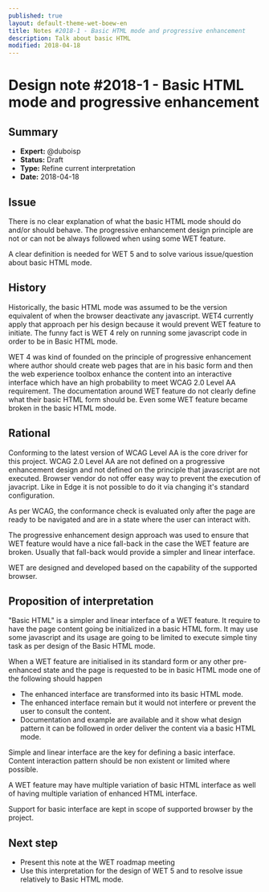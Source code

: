 ```yaml
---
published: true
layout: default-theme-wet-boew-en
title: Notes #2018-1 - Basic HTML mode and progressive enhancement
description: Talk about basic HTML
modified: 2018-04-18
---
```


# Design note #2018-1 - Basic HTML mode and progressive enhancement


## Summary

* **Expert:** @duboisp
* **Status:** Draft
* **Type:** Refine current interpretation
* **Date:** 2018-04-18

## Issue

There is no clear explanation of what the basic HTML mode should do and/or should behave. The progressive enhancement design principle are not or can not be always followed when using some WET feature.

A clear definition is needed for WET 5 and to solve various issue/question about basic HTML mode.

## History

Historically, the basic HTML mode was assumed to be the version equivalent of when the browser deactivate any javascript. WET4 currently apply that approach per his design because it would prevent WET feature to initiate. The funny fact is WET 4 rely on running some javascript code in order to be in Basic HTML mode.

WET 4 was kind of founded on the principle of progressive enhancement where author should create web pages that are in his basic form and then the web experience toolbox enhance the content into an interactive interface which have an high probability to meet WCAG 2.0 Level AA requirement. The documentation around WET feature do not clearly define what their basic HTML form should be. Even some WET feature became broken in the basic HTML mode.

## Rational

Conforming to the latest version of WCAG Level AA is the core driver for this project. WCAG 2.0 Level AA are not defined on a progressive enhancement design and not defined on the principle that javascript are not executed. Browser vendor do not offer easy way to prevent the execution of javacript. Like in Edge it is not possible to do it via changing it's standard configuration.

As per WCAG, the conformance check is evaluated only after the page are ready to be navigated and are in a state where the user can interact with.

The progressive enhancement design approach was used to ensure that WET feature would have a nice fall-back in the case the WET feature are broken. Usually that fall-back would provide a simpler and linear interface.

WET are designed and developed based on the capability of the supported browser.

## Proposition of interpretation

"Basic HTML" is a simpler and linear interface of a WET feature. It require to have the page content going be initialized in a basic HTML form. It may use some javascript and its usage are going to be limited to execute simple tiny task as per design of the Basic HTML mode.

When a WET feature are initialised in its standard form or any other pre-enhanced state and the page is requested to be in basic HTML mode one of the following should happen
* The enhanced interface are transformed into its basic HTML mode.
* The enhanced interface remain but it would not interfere or prevent the user to consult the content.
* Documentation and example are available and it show what design pattern it can be followed in order deliver the content via a basic HTML mode.

Simple and linear interface are the key for defining a basic interface. Content interaction pattern should be non existent or limited where possible.

A WET feature may have multiple variation of basic HTML interface as well of having multiple variation of enhanced HTML interface.

Support for basic interface are kept in scope of supported browser by the project.

## Next step

* Present this note at the WET roadmap meeting
* Use this interpretation for the design of WET 5 and to resolve issue relatively to Basic HTML mode.
